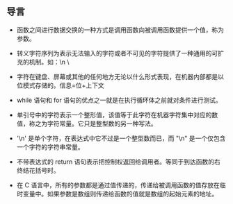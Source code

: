 ## 导言

- 函数之间进行数据交换的一种方式是调用函数向被调用函数提供一个值，称为参数。

- 转义字符序列为表示无法输入的字符或者不可见的字符提供了一种通用的可扩充的机制。如：\n \\

- 字符在键盘、屏幕或其他的任何地方无论以什么形式表现，在机器内部都是以位模式存储的。信息=位+上下文

- while 语句和 for 语句的优点之一就是在执行循环体之前就对条件进行测试。

- 单引号中的字符表示一个整形值，该值等于此字符在机器字符集中对应的数值，称之为字符常量。它只是整型数的另一种写法。

- '\n' 是单个字符，在表达式中它不过是一个整型数而已，而 "\n" 是一个仅包含一个字符的字符串常量。

- 不带表达式的 return 语句表示把控制权返回给调用者。等同于到达函数的右终结花括号时。

- 在 C 语言中，所有的参数都是通过值传递的，传递给被调用函数的值存放在临时变量中。如果参数是数组则传递给函数的值就是数组的起始元素的地址。